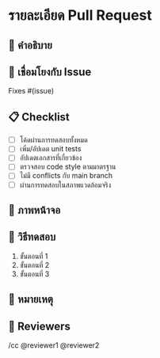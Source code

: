# รายละเอียด Pull Request

## 📝 คำอธิบาย
<!-- อธิบายการเปลี่ยนแปลงที่คุณทำ -->

## 🔗 เชื่อมโยงกับ Issue
<!-- เชื่อมโยง PR นี้กับ Issue ที่เกี่ยวข้อง -->
Fixes #(issue)

## 📋 Checklist
<!-- ทำเครื่องหมาย [x] ในรายการที่ทำแล้ว -->

- [ ] โค้ดผ่านการทดสอบทั้งหมด
- [ ] เพิ่ม/อัปเดต unit tests
- [ ] อัปเดตเอกสารที่เกี่ยวข้อง
- [ ] ตรวจสอบ code style ตามมาตรฐาน
- [ ] ไม่มี conflicts กับ main branch
- [ ] ผ่านการทดสอบในสภาพแวดล้อมจริง

## 📸 ภาพหน้าจอ
<!-- แนบภาพหน้าจอที่แสดงการเปลี่ยนแปลง (ถ้ามี) -->

## 🧪 วิธีทดสอบ
<!-- อธิบายวิธีทดสอบการเปลี่ยนแปลงของคุณ -->

1. ขั้นตอนที่ 1
2. ขั้นตอนที่ 2
3. ขั้นตอนที่ 3

## 📝 หมายเหตุ
<!-- ข้อมูลเพิ่มเติมที่ reviewer ควรทราบ -->

## 👥 Reviewers
<!-- ระบุ reviewer ที่คุณต้องการให้ตรวจสอบ -->

/cc @reviewer1 @reviewer2 